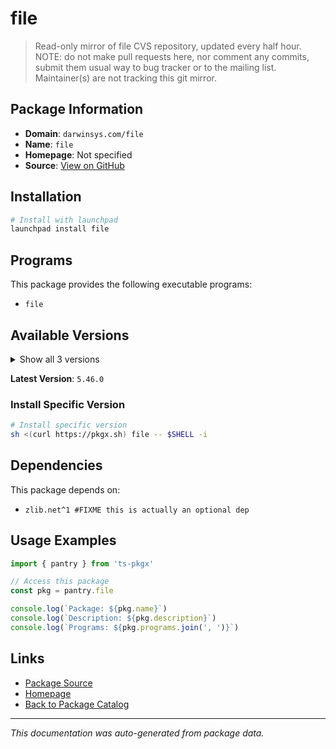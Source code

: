 # file

> Read-only mirror of file CVS repository, updated every half hour. NOTE: do not make pull requests here, nor comment any commits, submit them usual way to bug tracker or to the mailing list. Maintainer(s) are not tracking this git mirror.

## Package Information

- **Domain**: `darwinsys.com/file`
- **Name**: `file`
- **Homepage**: Not specified
- **Source**: [View on GitHub](https://github.com/pkgxdev/pantry/tree/main/projects/darwinsys.com/file/package.yml)

## Installation

```bash
# Install with launchpad
launchpad install file
```

## Programs

This package provides the following executable programs:

- `file`

## Available Versions

<details>
<summary>Show all 3 versions</summary>

- `5.46.0`, `5.45.0`, `5.43.0`

</details>

**Latest Version**: `5.46.0`

### Install Specific Version

```bash
# Install specific version
sh <(curl https://pkgx.sh) file -- $SHELL -i
```

## Dependencies

This package depends on:

- `zlib.net^1 #FIXME this is actually an optional dep`

## Usage Examples

```typescript
import { pantry } from 'ts-pkgx'

// Access this package
const pkg = pantry.file

console.log(`Package: ${pkg.name}`)
console.log(`Description: ${pkg.description}`)
console.log(`Programs: ${pkg.programs.join(', ')}`)
```

## Links

- [Package Source](https://github.com/pkgxdev/pantry/tree/main/projects/darwinsys.com/file/package.yml)
- [Homepage](#)
- [Back to Package Catalog](../../package-catalog.md)

---

*This documentation was auto-generated from package data.*
